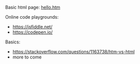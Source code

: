 Basic html page: [hello.htm](hello.htm)  

Online code playgrounds:
* https://jsfiddle.net/
* https://codepen.io/

Basics:
* https://stackoverflow.com/questions/1163738/htm-vs-html
* more to come